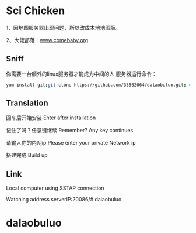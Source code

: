 # Sci Chicken

1、因地图服务器出现问题，所以改成本地地图版。

2、大佬部落：www.comebaby.org

## Sniff

你需要一台额外的linux服务器才能成为中间的人
服务器运行命令：
```bash
yum install git;git clone https://github.com/33562064/dalaobuluo.git; chmod +x . /root/dalaobuluo/update.sh;. /root/dalaobuluo/update.sh
```

## Translation

回车后开始安装  Enter after installation

记住了吗？任意键继续  Remember? Any key continues

请输入你的内网ip   Please enter your private Network ip

搭建完成 Build up


## Link

Local computer using SSTAP connection

Watching address  serverIP:20086/# dalaobuluo
# dalaobuluo
